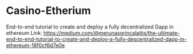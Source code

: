 # Casino-Etherium
End-to-end tutorial to create and deploy a fully decentralized Dapp in ethereum
Link: https://medium.com/@merunasgrincalaitis/the-ultimate-end-to-end-tutorial-to-create-and-deploy-a-fully-descentralized-dapp-in-ethereum-18f0cf6d7e0e 

